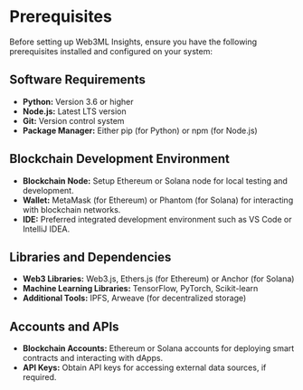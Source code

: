 # Prerequisites

Before setting up Web3ML Insights, ensure you have the following prerequisites installed and configured on your system:

## Software Requirements

- **Python:** Version 3.6 or higher
- **Node.js:** Latest LTS version
- **Git:** Version control system
- **Package Manager:** Either pip (for Python) or npm (for Node.js)

## Blockchain Development Environment

- **Blockchain Node:** Setup Ethereum or Solana node for local testing and development.
- **Wallet:** MetaMask (for Ethereum) or Phantom (for Solana) for interacting with blockchain networks.
- **IDE:** Preferred integrated development environment such as VS Code or IntelliJ IDEA.

## Libraries and Dependencies

- **Web3 Libraries:** Web3.js, Ethers.js (for Ethereum) or Anchor (for Solana)
- **Machine Learning Libraries:** TensorFlow, PyTorch, Scikit-learn
- **Additional Tools:** IPFS, Arweave (for decentralized storage)

## Accounts and APIs

- **Blockchain Accounts:** Ethereum or Solana accounts for deploying smart contracts and interacting with dApps.
- **API Keys:** Obtain API keys for accessing external data sources, if required.
